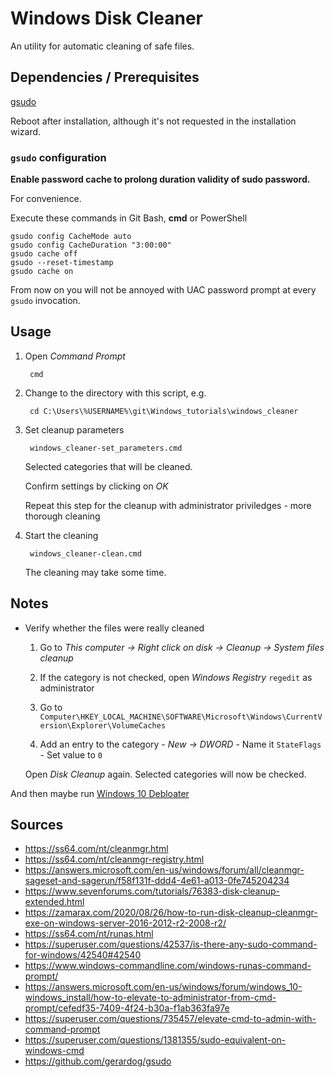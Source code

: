 # Windows Disk Cleaner

An utility for automatic cleaning of safe files.

## Dependencies / Prerequisites

[gsudo]()

Reboot after installation, although it's not requested in the installation wizard.


### `gsudo` configuration

**Enable password cache to prolong duration validity of sudo password.**

For convenience.

Execute these commands in Git Bash, **cmd** or PowerShell

    gsudo config CacheMode auto
    gsudo config CacheDuration "3:00:00"
    gsudo cache off
    gsudo --reset-timestamp
    gsudo cache on
	
From now on you will not be annoyed with UAC password prompt at every `gsudo` invocation.

## Usage

1. Open _Command Prompt_

        cmd
		
1. Change to the directory with this script, e.g.

        cd C:\Users\%USERNAME%\git\Windows_tutorials\windows_cleaner

1. Set cleanup parameters

        windows_cleaner-set_parameters.cmd

    Selected categories that will be cleaned.
	
    Confirm settings by clicking on _OK_
	
	Repeat this step for the cleanup with administrator priviledges - more thorough cleaning
	
1. Start the cleaning

        windows_cleaner-clean.cmd

    The cleaning may take some time.

## Notes

- Verify whether the files were really cleaned

    1. Go to _This computer -> Right click on disk -> Cleanup -> System files cleanup_

    1. If the category is not checked, open _Windows Registry_ `regedit` as administrator

    1. Go to `Computer\HKEY_LOCAL_MACHINE\SOFTWARE\Microsoft\Windows\CurrentVersion\Explorer\VolumeCaches`

    1. Add an entry to the category
      - _New -> DWORD_
      - Name it `StateFlags`
      - Set value to `0`

	Open _Disk Cleanup_ again. Selected categories will now be checked.

And then maybe run [Windows 10 Debloater](https://github.com/Sycnex/Windows10Debloater)

## Sources

- https://ss64.com/nt/cleanmgr.html
- https://ss64.com/nt/cleanmgr-registry.html
- https://answers.microsoft.com/en-us/windows/forum/all/cleanmgr-sageset-and-sagerun/f58f131f-ddd4-4e61-a013-0fe745204234
- https://www.sevenforums.com/tutorials/76383-disk-cleanup-extended.html
- https://zamarax.com/2020/08/26/how-to-run-disk-cleanup-cleanmgr-exe-on-windows-server-2016-2012-r2-2008-r2/
- https://ss64.com/nt/runas.html
- https://superuser.com/questions/42537/is-there-any-sudo-command-for-windows/42540#42540
- https://www.windows-commandline.com/windows-runas-command-prompt/
- https://answers.microsoft.com/en-us/windows/forum/windows_10-windows_install/how-to-elevate-to-administrator-from-cmd-prompt/cefedf35-7409-4f24-b30a-f1ab363fa97e
- https://superuser.com/questions/735457/elevate-cmd-to-admin-with-command-prompt
- https://superuser.com/questions/1381355/sudo-equivalent-on-windows-cmd
- https://github.com/gerardog/gsudo

